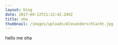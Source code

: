 ```yaml
---
layout: blog
date: 2017-09-12T21:12:42.245Z
title: oha
thumbnail: /images/uploads/Alexanderschlacht.jpg
---
```

hello me oha

